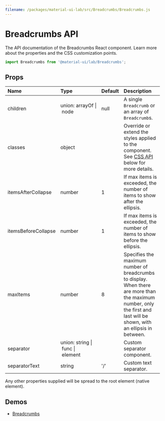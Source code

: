 ```yaml
---
filename: /packages/material-ui-lab/src/Breadcrumbs/Breadcrumbs.js
---
```


<!--- This documentation is automatically generated, do not try to edit it. -->

# Breadcrumbs API

<p class="description">The API documentation of the Breadcrumbs React component. Learn more about the properties and the CSS customization points.</p>

```js
import Breadcrumbs from '@material-ui/lab/Breadcrumbs';
```



## Props

| Name | Type | Default | Description |
|:-----|:-----|:--------|:------------|
| <span class="prop-name">children</span> | <span class="prop-type">union:&nbsp;arrayOf&nbsp;&#124;<br>&nbsp;node<br></span> | <span class="prop-default">null</span> | A single `Breadcrumb` or an array of `Breadcrumb`s. |
| <span class="prop-name">classes</span> | <span class="prop-type">object</span> |   | Override or extend the styles applied to the component. See [CSS API](#css-api) below for more details. |
| <span class="prop-name">itemsAfterCollapse</span> | <span class="prop-type">number</span> | <span class="prop-default">1</span> | If max items is exceeded, the number of items to show after the ellipsis. |
| <span class="prop-name">itemsBeforeCollapse</span> | <span class="prop-type">number</span> | <span class="prop-default">1</span> | If max items is exceeded, the number of items to show before the ellipsis. |
| <span class="prop-name">maxItems</span> | <span class="prop-type">number</span> | <span class="prop-default">8</span> | Specifies the maximum number of breadcrumbs to display. When there are more than the maximum number, only the first and last will be shown, with an ellipsis in between. |
| <span class="prop-name">separator</span> | <span class="prop-type">union:&nbsp;string&nbsp;&#124;<br>&nbsp;func&nbsp;&#124;<br>&nbsp;element<br></span> |   | Custom separator component. |
| <span class="prop-name">separatorText</span> | <span class="prop-type">string</span> | <span class="prop-default">'/'</span> | Custom text separator. |

Any other properties supplied will be spread to the root element (native element).

## Demos

- [Breadcrumbs](/lab/breadcrumbs/)

